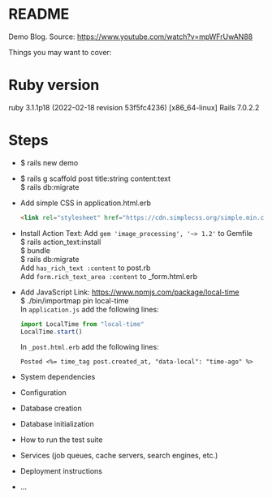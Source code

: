 # README

Demo Blog.
Source: https://www.youtube.com/watch?v=mpWFrUwAN88

Things you may want to cover:

# Ruby version
ruby 3.1.1p18 (2022-02-18 revision 53f5fc4236) [x86_64-linux]
Rails 7.0.2.2

# Steps

- $ rails new demo <br>
- $ rails g scaffold post title:string content:text <br>
  $ rails db:migrate <br>
- Add simple CSS in application.html.erb <br>
  ```html
  <link rel="stylesheet" href="https://cdn.simplecss.org/simple.min.css">
  ```
- Install Action Text:
 Add `gem 'image_processing', '~> 1.2'` to Gemfile <br>
 $ rails action_text:install <br>
 $ bundle <br>
 $ rails db:migrate <br>
 Add `has_rich_text :content` to post.rb <br>
 Add `form.rich_text_area :content` to \_form.html.erb <br>

- Add JavaScript
  Link: https://www.npmjs.com/package/local-time <br>
  $ ./bin/importmap pin local-time <br>
  In `application.js` add the following lines:
  ```js
  import LocalTime from "local-time"
  LocalTime.start()
  ```
  In `_post.html.erb` add the following lines:
  ```erb
  Posted <%= time_tag post.created_at, "data-local": "time-ago" %>
  ```

* System dependencies

* Configuration

* Database creation

* Database initialization

* How to run the test suite

* Services (job queues, cache servers, search engines, etc.)

* Deployment instructions

* ...
